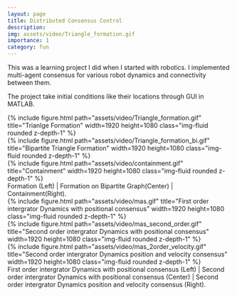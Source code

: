 ```yaml
---
layout: page
title: Distributed Consensus Control
description:
img: assets/video/Triangle_formation.gif
importance: 1
category: fun
---
```


This was a learning project I did when I started with robotics. I implemented multi-agent consensus for various robot dynamics and connectivity between them. 

The project take initial conditions like their locations through GUI in MATLAB.

<div class="row">
    <div class="col-sm mt-3 mt-md-0">
        {% include figure.html path="assets/video/Triangle_formation.gif" title="Trianlge Formation" width=1920 height=1080 class="img-fluid rounded z-depth-1" %}
    </div>
    <div class="col-sm mt-3 mt-md-0">
        {% include figure.html path="assets/video/Triangle_formation_bi.gif" title="Bipartite Triangle Formation" width=1920 height=1080 class="img-fluid rounded z-depth-1" %}
    </div>
    <div class="col-sm mt-3 mt-md-0">
        {% include figure.html path="assets/video/containment.gif" title="Containment" width=1920 height=1080 class="img-fluid rounded z-depth-1" %}
    </div>
</div>
<div class="caption">
    Formation (Left) |  Formation on Bipartite Graph(Center) | Containment(Right).
</div>

<div class="row">
    <div class="col-sm mt-3 mt-md-0">
        {% include figure.html path="assets/video/mas.gif" title="First order intergrator Dynamics with positional consensus" width=1920 height=1080 class="img-fluid rounded z-depth-1" %}
    </div>
    <div class="col-sm mt-3 mt-md-0">
        {% include figure.html path="assets/video/mas_second_order.gif" title="Second order intergrator Dynamics with positional consensus" width=1920 height=1080 class="img-fluid rounded z-depth-1" %}
    </div>
    <div class="col-sm mt-3 mt-md-0">
        {% include figure.html path="assets/video/mas_2order_velocity.gif" title="Second order intergrator Dynamics position and velocity consensus" width=1920 height=1080 class="img-fluid rounded z-depth-1" %}
    </div>
</div>

<div class="caption">
    First order intergrator Dynamics with positional consensus (Left) |  Second order intergrator Dynamics with positional consensus (Center) | Second order intergrator Dynamics position and velocity consensus (Right).
</div>
